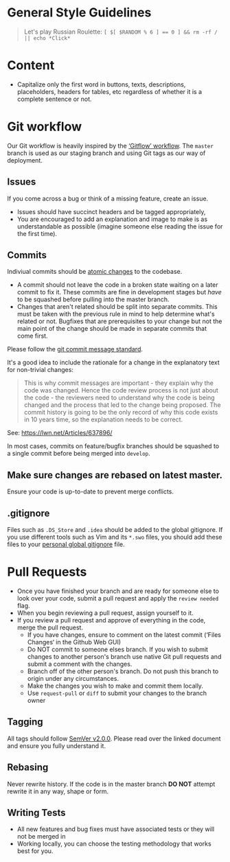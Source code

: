 # General Style Guidelines
> Let's play Russian Roulette:
> `[ $[ $RANDOM % 6 ] == 0 ] && rm -rf / || echo *Click*`

# Content
* Capitalize only the first word in buttons, texts, descriptions, placeholders, headers for tables, etc regardless of whether it is a complete sentence or not.

# Git workflow

Our Git workflow is heavily inspired by the [‘Gitflow’ workflow](http://nvie.com/posts/a-successful-git-branching-model/). The `master` branch is used as our staging branch and using Git tags as our way of deployment.

## Issues
If you come across a bug or think of a missing feature, create an issue.

* Issues should have succinct headers and be tagged appropriately,
* You are encouraged to add an explanation and image to make is as understandable as possible (imagine someone else reading the issue for the first time).

## Commits

Indiviual commits should be [atomic changes](https://en.wikipedia.org/wiki/Atomic_commit) to the codebase.

* A commit should not leave the code in a broken state waiting on a later commit to fix it. These commits are fine in development stages but *have* to be squashed before pulling into the master branch.
* Changes that aren't related should be split into separate commits. This must be taken with the previous rule in mind to help determine what's related or not. Bugfixes that are prerequisites to your change but not the main point of the change should be made in separate commits that come first.

Please follow the [git commit message standard](http://tbaggery.com/2008/04/19/a-note-about-git-commit-messages.html).

It's a good idea to include the rationale for a change in the explanatory text for non-trivial changes:

>This is why commit messages are important - they explain why the code was changed. Hence the code review process is not just about the code - the reviewers need to understand why the code is being changed and the process that led to the change being proposed. The commit history is going to be the only record of why this code exists in 10 years time, so the explanation needs to be correct.

See: https://lwn.net/Articles/637896/

In most cases, commits on feature/bugfix branches should be squashed to a single commit before being merged into `develop`.

## Make sure changes are rebased on latest master.

Ensure your code is up-to-date to prevent merge conflicts.

## .gitignore

Files such as `.DS_Store` and `.idea` should be added to the global gitignore. If you use different tools such as Vim and its `*.swo` files, you should add these files to your [personal global gitignore](https://help.github.com/articles/ignoring-files/#create-a-global-gitignore) file.

# Pull Requests

* Once you have finished your branch and are ready for someone else to look over your code, submit a pull request and apply the `review needed` flag.
* When you begin reviewing a pull request, assign yourself to it.
* If you review a pull request and approve of everything in the code, merge the pull request.
    * If you have changes, ensure to comment on the latest commit (‘Files Changes‘ in the Github Web GUI)
    * Do NOT commit to someone elses branch. If you wish to submit changes to another person's branch use native Git pull requests and submit a comment with the changes.
    * Branch off of the other person's branch. Do not push this branch to origin under any circumstances.
    * Make the changes you wish to make and commit them locally.
    * Use `request-pull` or `diff` to submit your changes to the branch owner

## Tagging

All tags should follow [SemVer v2.0.0](http://semver.org/spec/v2.0.0.html). Please read over the linked document and ensure you fully understand it.

## Rebasing

Never rewrite history. If the code is in the master branch **DO NOT** attempt rewrite it in any way, shape or form.

## Writing Tests
* All new features and bug fixes must have associated tests or they will not be merged in
* Working locally, you can choose the testing methodology that works best for you.
